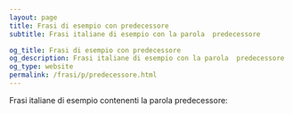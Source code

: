 ```yaml
---
layout: page
title: Frasi di esempio con predecessore 
subtitle: Frasi italiane di esempio con la parola  predecessore

og_title: Frasi di esempio con predecessore 
og_description: Frasi italiane di esempio con la parola  predecessore
og_type: website
permalink: /frasi/p/predecessore.html
---
```


Frasi italiane di esempio contenenti la parola predecessore:


